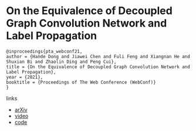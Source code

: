 # On the Equivalence of Decoupled Graph Convolution Network and Label Propagation

```
@inproceedings{pta_webconf21,
author = {Hande Dong and Jiawei Chen and Fuli Feng and Xiangnan He and Shuxian Bi and Zhaolin Ding and Peng Cui},
title = {On the Equivalence of Decoupled Graph Convolution Network and Label Propagation},
year = {2021},
booktitle = {Proceedings of The Web Conference (WebConf)}
}
```

links
- [arXiv](https://arxiv.org/abs/2010.12408)
- [video](https://www.youtube.com/watch?v=sPNpC-D4nBM)
- [code](https://github.com/DongHande/PT_propagation_then_training)